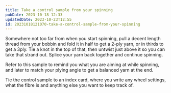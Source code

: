 ```yaml
---
title: Take a control sample from your spinning
pubDate: 2023-10-18 12:33
updatedDate: 2023-10-23T12:55
id: 20231018121070-take-a-control-sample-from-your-spinning
---
```


Somewhere not too far from when you start spinning, pull a decent length thread from your bobbin and fold it in half to get a 2-ply yarn, or in thirds to get a 3ply. Tie a knot in the top of that, then untwist just above it so you can take that strand out. Splice your yarn back together and continue spinning.

Refer to this sample to remind you what you are aiming at while spinning, and later to match your plying angle to get a balanced yarn at the end.

Tie the control sample to an index card, where you write any wheel settings, what the fibre is and anything else you want to keep track of.
